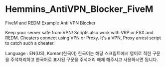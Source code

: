 # Hemmins_AntiVPN_Blocker_FiveM
FiveM and REDM Example Anti VPN Blocker

Keep your server safe from VPN!
Scripts also work with VRP or ESX and REDM.
Cheaters connect using VPN or Proxy. It's a VPN, Proxy arrest script to catch such a cheater.

Language : EN(US), Korean(한국어)
한국어는 해당 스크립트에서 영어로 적힌 구문을 주석처리하고 한국어로 표시된 구문을 주석처리 해제 해주시고 사용하시면 됩니다.
